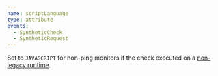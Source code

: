 ```yaml
---
name: scriptLanguage
type: attribute
events:
  - SyntheticCheck
  - SyntheticRequest
---
```


Set to `JAVASCRIPT` for non-ping monitors if the check executed on a [non-legacy runtime](/docs/synthetics/synthetic-monitoring/using-monitors/new-runtime/).